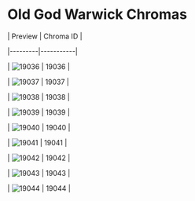 # Old God Warwick Chromas


| Preview | Chroma ID |

|---------|-----------|

| ![19036](https://raw.communitydragon.org/latest/plugins/rcp-be-lol-game-data/global/default/v1/champion-chroma-images/19/19036.png) | 19036 |

| ![19037](https://raw.communitydragon.org/latest/plugins/rcp-be-lol-game-data/global/default/v1/champion-chroma-images/19/19037.png) | 19037 |

| ![19038](https://raw.communitydragon.org/latest/plugins/rcp-be-lol-game-data/global/default/v1/champion-chroma-images/19/19038.png) | 19038 |

| ![19039](https://raw.communitydragon.org/latest/plugins/rcp-be-lol-game-data/global/default/v1/champion-chroma-images/19/19039.png) | 19039 |

| ![19040](https://raw.communitydragon.org/latest/plugins/rcp-be-lol-game-data/global/default/v1/champion-chroma-images/19/19040.png) | 19040 |

| ![19041](https://raw.communitydragon.org/latest/plugins/rcp-be-lol-game-data/global/default/v1/champion-chroma-images/19/19041.png) | 19041 |

| ![19042](https://raw.communitydragon.org/latest/plugins/rcp-be-lol-game-data/global/default/v1/champion-chroma-images/19/19042.png) | 19042 |

| ![19043](https://raw.communitydragon.org/latest/plugins/rcp-be-lol-game-data/global/default/v1/champion-chroma-images/19/19043.png) | 19043 |

| ![19044](https://raw.communitydragon.org/latest/plugins/rcp-be-lol-game-data/global/default/v1/champion-chroma-images/19/19044.png) | 19044 |